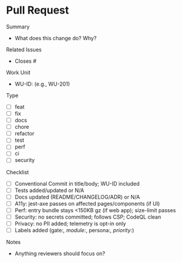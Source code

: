 # Pull Request

Summary
- What does this change do? Why?

Related Issues
- Closes #

Work Unit
- WU-ID: (e.g., WU-201)

Type
- [ ] feat
- [ ] fix
- [ ] docs
- [ ] chore
- [ ] refactor
- [ ] test
- [ ] perf
- [ ] ci
- [ ] security

Checklist
- [ ] Conventional Commit in title/body; WU-ID included
- [ ] Tests added/updated or N/A
- [ ] Docs updated (README/CHANGELOG/ADR) or N/A
- [ ] A11y: jest-axe passes on affected pages/components (if UI)
- [ ] Perf: entry bundle stays <150KB gz (if web app); size-limit passes
- [ ] Security: no secrets committed; follows CSP; CodeQL clean
- [ ] Privacy: no PII added; telemetry is opt-in only
- [ ] Labels added (gate:*, module:*, persona:*, priority:*)

Notes
- Anything reviewers should focus on?